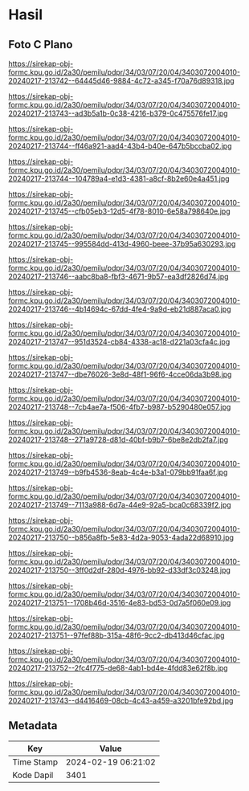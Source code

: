 # Hasil

## Foto C Plano

https://sirekap-obj-formc.kpu.go.id/2a30/pemilu/pdpr/34/03/07/20/04/3403072004010-20240217-213742--64445d46-9884-4c72-a345-f70a76d89318.jpg

https://sirekap-obj-formc.kpu.go.id/2a30/pemilu/pdpr/34/03/07/20/04/3403072004010-20240217-213743--ad3b5a1b-0c38-4216-b379-0c475576fe17.jpg

https://sirekap-obj-formc.kpu.go.id/2a30/pemilu/pdpr/34/03/07/20/04/3403072004010-20240217-213744--ff46a921-aad4-43b4-b40e-647b5bccba02.jpg

https://sirekap-obj-formc.kpu.go.id/2a30/pemilu/pdpr/34/03/07/20/04/3403072004010-20240217-213744--104789a4-e1d3-4381-a8cf-8b2e60e4a451.jpg

https://sirekap-obj-formc.kpu.go.id/2a30/pemilu/pdpr/34/03/07/20/04/3403072004010-20240217-213745--cfb05eb3-12d5-4f78-8010-6e58a798640e.jpg

https://sirekap-obj-formc.kpu.go.id/2a30/pemilu/pdpr/34/03/07/20/04/3403072004010-20240217-213745--995584dd-413d-4960-beee-37b95a630293.jpg

https://sirekap-obj-formc.kpu.go.id/2a30/pemilu/pdpr/34/03/07/20/04/3403072004010-20240217-213746--aabc8ba8-fbf3-4671-9b57-ea3df2826d74.jpg

https://sirekap-obj-formc.kpu.go.id/2a30/pemilu/pdpr/34/03/07/20/04/3403072004010-20240217-213746--4b14694c-67dd-4fe4-9a9d-eb21d887aca0.jpg

https://sirekap-obj-formc.kpu.go.id/2a30/pemilu/pdpr/34/03/07/20/04/3403072004010-20240217-213747--951d3524-cb84-4338-ac18-d221a03cfa4c.jpg

https://sirekap-obj-formc.kpu.go.id/2a30/pemilu/pdpr/34/03/07/20/04/3403072004010-20240217-213747--dbe76026-3e8d-48f1-96f6-4cce06da3b98.jpg

https://sirekap-obj-formc.kpu.go.id/2a30/pemilu/pdpr/34/03/07/20/04/3403072004010-20240217-213748--7cb4ae7a-f506-4fb7-b987-b5290480e057.jpg

https://sirekap-obj-formc.kpu.go.id/2a30/pemilu/pdpr/34/03/07/20/04/3403072004010-20240217-213748--271a9728-d81d-40bf-b9b7-6be8e2db2fa7.jpg

https://sirekap-obj-formc.kpu.go.id/2a30/pemilu/pdpr/34/03/07/20/04/3403072004010-20240217-213749--b9fb4536-8eab-4c4e-b3a1-079bb91faa6f.jpg

https://sirekap-obj-formc.kpu.go.id/2a30/pemilu/pdpr/34/03/07/20/04/3403072004010-20240217-213749--7113a988-6d7a-44e9-92a5-bca0c68339f2.jpg

https://sirekap-obj-formc.kpu.go.id/2a30/pemilu/pdpr/34/03/07/20/04/3403072004010-20240217-213750--b856a8fb-5e83-4d2a-9053-4ada22d68910.jpg

https://sirekap-obj-formc.kpu.go.id/2a30/pemilu/pdpr/34/03/07/20/04/3403072004010-20240217-213750--3ff0d2df-280d-4976-bb92-d33df3c03248.jpg

https://sirekap-obj-formc.kpu.go.id/2a30/pemilu/pdpr/34/03/07/20/04/3403072004010-20240217-213751--1708b46d-3516-4e83-bd53-0d7a5f060e09.jpg

https://sirekap-obj-formc.kpu.go.id/2a30/pemilu/pdpr/34/03/07/20/04/3403072004010-20240217-213751--97fef88b-315a-48f6-9cc2-db413d46cfac.jpg

https://sirekap-obj-formc.kpu.go.id/2a30/pemilu/pdpr/34/03/07/20/04/3403072004010-20240217-213752--2fc4f775-de68-4ab1-bd4e-4fdd83e62f8b.jpg

https://sirekap-obj-formc.kpu.go.id/2a30/pemilu/pdpr/34/03/07/20/04/3403072004010-20240217-213743--d4416469-08cb-4c43-a459-a3201bfe92bd.jpg


## Metadata

| Key        | Value               |
| ---------- | ------------------- |
| Time Stamp | 2024-02-19 06:21:02 |
| Kode Dapil | 3401                |



